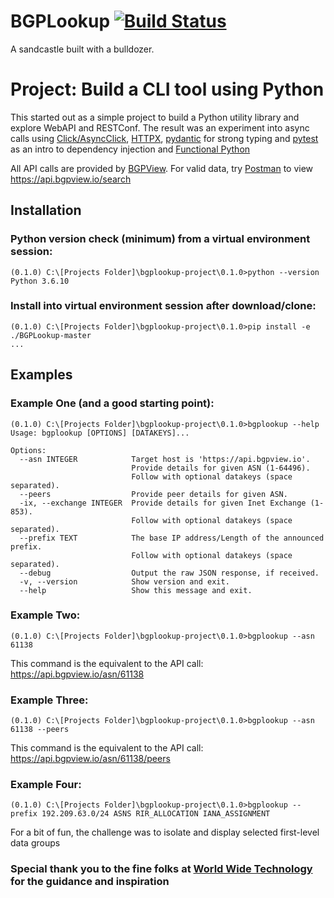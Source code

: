 # BGPLookup [![Build Status](https://travis-ci.com/RobW3LGA/BGPLookup.svg?branch=master)](https://travis-ci.com/RobW3LGA/BGPLookup)
A sandcastle built with a bulldozer.

# Project: Build a CLI tool using Python

This started out as a simple project to build a Python utility library and explore WebAPI and RESTConf. The result was an experiment into async calls using [Click/AsyncClick][github_asyncclick], [HTTPX][github_httpx], [pydantic][github_pydantic] for strong typing and [pytest][github_pytest] as an intro to dependency injection and [Functional Python][pythondocs_functional]

All API calls are provided by [BGPView][bgpview_docs]. For valid data, try [Postman][postman_docs] to view https://api.bgpview.io/search

## Installation

### Python version check (minimum) from a virtual environment session:
```
(0.1.0) C:\[Projects Folder]\bgplookup-project\0.1.0>python --version
Python 3.6.10
```

### Install into virtual environment session after download/clone:
```
(0.1.0) C:\[Projects Folder]\bgplookup-project\0.1.0>pip install -e ./BGPLookup-master
...
```

## Examples
### Example One (and a good starting point):
```
(0.1.0) C:\[Projects Folder]\bgplookup-project\0.1.0>bgplookup --help
Usage: bgplookup [OPTIONS] [DATAKEYS]...

Options:
  --asn INTEGER            Target host is 'https://api.bgpview.io'.
                           Provide details for given ASN (1-64496).
                           Follow with optional datakeys (space separated).
  --peers                  Provide peer details for given ASN.
  -ix, --exchange INTEGER  Provide details for given Inet Exchange (1-853).
                           Follow with optional datakeys (space separated).
  --prefix TEXT            The base IP address/Length of the announced prefix.
                           Follow with optional datakeys (space separated).
  --debug                  Output the raw JSON response, if received.
  -v, --version            Show version and exit.
  --help                   Show this message and exit.
```

### Example Two:
```
(0.1.0) C:\[Projects Folder]\bgplookup-project\0.1.0>bgplookup --asn 61138
```

This command is the equivalent to the API call: https://api.bgpview.io/asn/61138

### Example Three:
```
(0.1.0) C:\[Projects Folder]\bgplookup-project\0.1.0>bgplookup --asn 61138 --peers
```

This command is the equivalent to the API call: https://api.bgpview.io/asn/61138/peers

### Example Four:
```
(0.1.0) C:\[Projects Folder]\bgplookup-project\0.1.0>bgplookup --prefix 192.209.63.0/24 ASNS RIR_ALLOCATION IANA_ASSIGNMENT
```

For a bit of fun, the challenge was to isolate and display selected first-level data groups

### Special thank you to the fine folks at [World Wide Technology][wwt_website] for the guidance and inspiration

[github_asyncclick]: https://github.com/click-contrib/asyncclick
[github_httpx]: https://github.com/encode/httpx
[github_pydantic]: https://github.com/samuelcolvin/pydantic
[github_pytest]: https://github.com/pytest-dev/pytest
[pythondocs_functional]: https://docs.python.org/3/howto/functional.html
[bgpview_docs]: https://bgpview.docs.apiary.io
[bgpview_search]: https://api.bgpview.io/search
[postman_docs]: https://learning.postman.com/docs/postman/launching-postman/introduction
[wwt_website]: https://www.wwt.com
